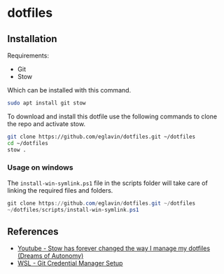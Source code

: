 # dotfiles

## Installation

Requirements:

- Git
- Stow

Which can be installed with this command.

```sh
sudo apt install git stow
```

To download and install this dotfile use the following commands to clone the repo and activate stow.

```sh
git clone https://github.com/eglavin/dotfiles.git ~/dotfiles
cd ~/dotfiles
stow .
```

### Usage on windows

The `install-win-symlink.ps1` file in the scripts folder will take care of linking the required files and folders.

```ps1
git clone https://github.com/eglavin/dotfiles.git ~/dotfiles
~/dotfiles/scripts/install-win-symlink.ps1
```

## References

- [Youtube - Stow has forever changed the way I manage my dotfiles (Dreams of Autonomy)](https://www.youtube.com/watch?v=y6XCebnB9gs)
- [WSL - Git Credential Manager Setup](https://learn.microsoft.com/en-us/windows/wsl/tutorials/wsl-git#git-credential-manager-setup)
